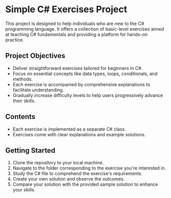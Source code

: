 # Simple C# Exercises Project

This project is designed to help individuals who are new to the C# programming language. It offers a collection of basic-level exercises aimed at teaching C# fundamentals and providing a platform for hands-on practice.

## Project Objectives

- Deliver straightforward exercises tailored for beginners in C#.
- Focus on essential concepts like data types, loops, conditionals, and methods.
- Each exercise is accompanied by comprehensive explanations to facilitate understanding.
- Gradually increase difficulty levels to help users progressively advance their skills.

## Contents

- Each exercise is implemented as a separate C# class.
- Exercises come with clear explanations and example solutions.

## Getting Started

1. Clone the repository to your local machine.
2. Navigate to the folder corresponding to the exercise you're interested in.
3. Study the C# file to comprehend the exercise's requirements.
4. Create your own solution and observe the outcomes.
5. Compare your solution with the provided sample solution to enhance your skills.
